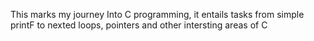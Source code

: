 This marks my journey Into C programming, it entails tasks from simple printF to nexted loops, pointers and other intersting areas of C
